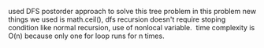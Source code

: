 used DFS postorder approach to solve this tree problem in this problem new things we used is math.ceil(), dfs recursion doesn't require stoping condition like normal recursion, use of nonlocal variable.
​
time complexity is O(n) because only one for loop runs for n times.
